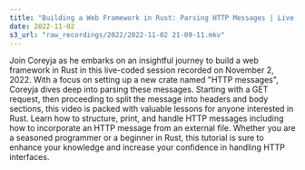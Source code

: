 ```yaml
---
title: "Building a Web Framework in Rust: Parsing HTTP Messages | Live Coding with Coreyja"
date: 2022-11-02
s3_url: "raw_recordings/2022/2022-11-02 21-09-11.mkv"
---
```


Join Coreyja as he embarks on an insightful journey to build a web framework in Rust in this live-coded session recorded on November 2, 2022. With a focus on setting up a new crate named "HTTP messages", Coreyja dives deep into parsing these messages. Starting with a GET request, then proceeding to split the message into headers and body sections, this video is packed with valuable lessons for anyone interested in Rust. Learn how to structure, print, and handle HTTP messages including how to incorporate an HTTP message from an external file. Whether you are a seasoned programmer or a beginner in Rust, this tutorial is sure to enhance your knowledge and increase your confidence in handling HTTP interfaces.
